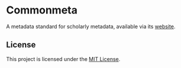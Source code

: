 # Commonmeta

A metadata standard for scholarly metadata, available via its [website](https://commonmeta.org).

## License

This project is licensed under the [MIT License](https://github.com/front-matter/commonmeta/blob/main/LICENSE).
